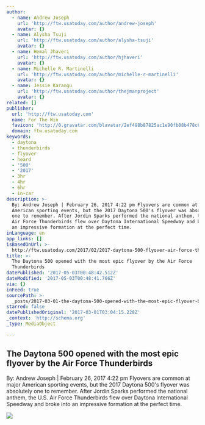 ```yaml
---
author:
  - name: Andrew Joseph
    url: 'http://ftw.usatoday.com/author/andrew-joseph'
    avatar: {}
  - name: Alysha Tsuji
    url: 'http://ftw.usatoday.com/author/alysha-tsuji'
    avatar: {}
  - name: Hemal Jhaveri
    url: 'http://ftw.usatoday.com/author/hjhaveri'
    avatar: {}
  - name: Michelle R. Martinelli
    url: 'http://ftw.usatoday.com/author/michelle-r-martinelli'
    avatar: {}
  - name: Jessie Karangu
    url: 'http://ftw.usatoday.com/author/thejmanproject'
    avatar: {}
related: []
publisher:
  url: 'http://ftw.usatoday.com'
  name: For The Win
  favicon: 'http://0.gravatar.com/blavatar/2ef498b87825ac1e90fb08b478c63932?s=32'
  domain: ftw.usatoday.com
keywords:
  - daytona
  - thunderbirds
  - flyover
  - heard
  - '500'
  - '2017'
  - 3hr
  - 4hr
  - 6hr
  - in-car
description: >-
  By: Andrew Joseph | February 26, 2017 4:22 pm Flyovers are common at major
  American sporting events, but the 2017 Daytona 500's flyover was absolutely
  one to remember. After Jordin Sparks performed the national anthem, the U.S.
  Air Force Thunderbirds flew over Daytona International Speedway and broke into
  an impressive formation at the perfect time.
inLanguage: en
app_links: []
isBasedOnUrl: >-
  http://ftw.usatoday.com/2017/02/2017-daytona-500-flyover-air-force-thunderbirds-nascar
title: >-
  The Daytona 500 opened with the most epic flyover by the Air Force
  Thunderbirds
datePublished: '2017-05-03T00:48:42.512Z'
dateModified: '2017-05-03T00:48:41.766Z'
via: {}
inFeed: true
sourcePath: >-
  _posts/2017-03-01-the-daytona-500-opened-with-the-most-epic-flyover-by-the-air.md
starred: false
datePublishedOriginal: '2017-03-01T03:04:15.228Z'
_context: 'http://schema.org'
_type: MediaObject

---
```

<article style=""><h1>The Daytona 500 opened with the most epic flyover by the Air Force Thunderbirds</h1><p>By: Andrew Joseph | February 26, 2017 4:22 pm Flyovers are common at major American sporting events, but the 2017 Daytona 500's flyover was absolutely one to remember. After Jordin Sparks performed the national anthem, the U.S. Air Force Thunderbirds flew over Daytona International Speedway and broke into an impressive formation at the perfect time.</p><img src="https://usatftw.files.wordpress.com/2017/02/gty_645590402.jpg?w=1000&amp;h=600&amp;crop=1" /></article>